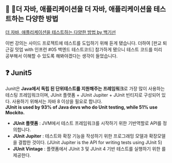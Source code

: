 ## 📝 더 자바, 애플리케이션을 더 자바, 애플리케이션을 테스트하는 다양한 방법

[더 자바, 애플리케이션을 테스트하는 다양한 방법 by 백기선](https://www.inflearn.com/course/the-java-application-test/dashboard)   

이번 강의는 사이드 프로젝트에 테스트를 도입하기 위해 듣게 됐습니다. 더하여 [판교 퇴근길 밋업 with 인프런 #05 백엔드 테스트코드] 참가하게 됐으니 테스트 코드를 미리 공부해서 이해할 수 있도록 해봐야겠다는 생각이 들었습니다.


## ❓ Junit5
Junit은 **Java에서 독립 된 단위테스트를 지원해주는 프레임워크**로 가장 많이 사용하는 테스팅 프레임워크이며, JUnit 플랫폼 + JUnit Jupiter + JUnit 빈티지로 구성되어 있다. 사용하기 위해서는 자바 8 이상을 필요로 합니다. <br> 
**JUnit is used by 93% of Java devs who do Unit testing, while 51% use Mockito.**

- **JUnit 플랫폼** : JVM에서 테스트 프레임워크를 시작하기 위한 기반역할로 API를 정의합니다.
- **JUnit Jupiter** : 테스트와 확장 기능을 작성하기 위한 프로그래밍 모델과 확장모델을 결합한 것이다. (JUnit Jupiter is the API for writing tests using JUnit 5)
- **JUnit Vintage** : 플랫폼에서 JUnit 3 및 JUnit 4 기반 테스트를 실행하기 위한 를 제공한다.